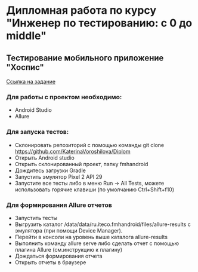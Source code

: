# Дипломная работа по курсу "Инженер по тестированию: с 0 до middle"

## Тестирование мобильного приложение "Хоспис"

[Ссылка на задание](https://github.com/netology-code/qamid-diplom)

### Для работы с проектом необходимо: 
- Android Studio
- Allure


### Для запуска тестов:

- Склонировать репозиторий с помощью команды git clone https://github.com/KaterinaVoroshilova/Diplom
- Открыть Android studio
- Открыть склонированный проект, папку fmhandroid
- Дождитесь загрузки Gradle
- Запустить эмулятор Pixel 2 API 29
- Запустите все тесты либо в меню Run -> All Tests, можете использовать горячие клавиши (по умолчанию Ctrl+Shift+f10)

### Для формирования Allure отчетов

- Запустить тесты
- Выгрузить каталог /data/data/ru.iteco.fmhandroid/files/allure-results с эмулятора (при помощи Device Manager).
- Перейти в консоли на уровень выше каталога allure-results
- Выполнить команду allure serve либо сделать отчет с помощью плагина Allure (см.инструкцию к плагину)
- Дождаться формирования отчета
- Открыть отчеты в браузере
